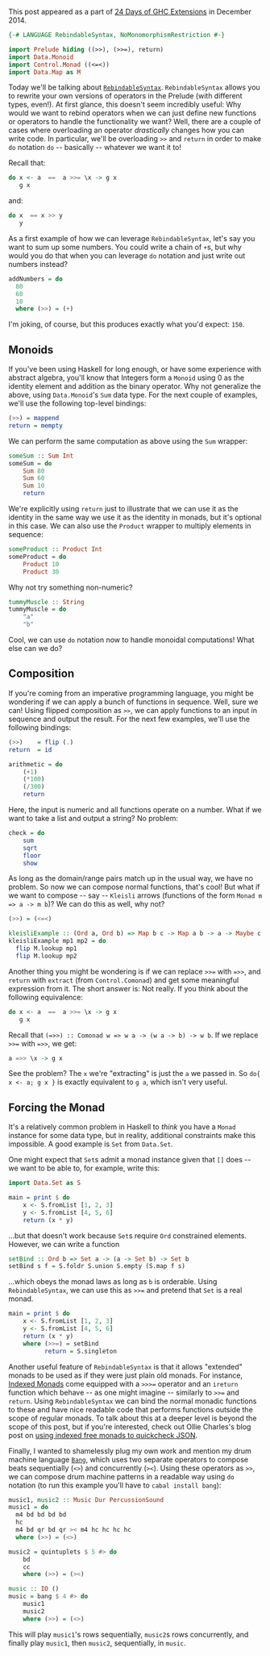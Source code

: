 This post appeared as a part of [24 Days of GHC Extensions](https://ocharles.org.uk/blog/pages/2014-12-01-24-days-of-ghc-extensions.html) in December 2014.

```haskell
{-# LANGUAGE RebindableSyntax, NoMonomorphismRestriction #-}

import Prelude hiding ((>>), (>>=), return)
import Data.Monoid
import Control.Monad ((<=<))
import Data.Map as M
```

Today we'll be talking about
[`RebindableSyntax`](https://downloads.haskell.org/~ghc/latest/docs/html/users_guide/syntax-extns.html#rebindable-syntax). `RebindableSyntax`
allows you to rewrite your own versions of operators in the Prelude (with
different types, even!). At first glance, this doesn't seem incredibly useful:
Why would we want to rebind operators when we can just define new functions or
operators to handle the functionality we want? Well, there are a couple of cases
where overloading an operator *drastically* changes how you can write code. In
particular, we'll be overloading `>>` and `return` in order to make `do`
notation `do` -- basically -- whatever we want it to!

Recall that:

```haskell
do x <- a  ==  a >>= \x -> g x
   g x
```

and:

```haskell
do x  == x >> y
   y
```

As a first example of how we can leverage `RebindableSyntax`, let's say you want to sum up some numbers. You could write a chain of `+`s, but why would you do that when you can leverage `do` notation and just write out numbers instead?

```haskell
addNumbers = do
  80
  60
  10
  where (>>) = (+)
```

I'm joking, of course, but this produces exactly what you'd expect: `150`.

## Monoids

If you've been using Haskell for long enough, or have some experience with abstract algebra, you'll know that Integers form a `Monoid` using 0 as the identity element and addition as the binary operator. Why not generalize the above, using `Data.Monoid`'s `Sum` data type. For the next couple of examples, we'll use the following top-level bindings:

```haskell
(>>) = mappend
return = mempty
```

We can perform the same computation as above using the `Sum` wrapper:

```haskell
someSum :: Sum Int
someSum = do
    Sum 80
    Sum 60
    Sum 10
    return
```

We're explicitly using `return` just to illustrate that we can use it as the identity in the same way we use it as the identity in monads, but it's optional in this case. We can also use the `Product` wrapper to multiply elements in sequence:

```haskell
someProduct :: Product Int
someProduct = do
    Product 10
    Product 30
```

Why not try something non-numeric?

```haskell
tummyMuscle :: String
tummyMuscle = do
    "a"
    "b"
```

Cool, we can use `do` notation now to handle monoidal computations! What else can we do?

## Composition

If you're coming from an imperative programming language, you might be wondering if we can apply a bunch of functions in sequence. Well, sure we can! Using flipped composition as `>>`, we can apply functions to an input in sequence and output the result. For the next few examples, we'll use the following bindings:

```haskell
(>>)    = flip (.)
return  = id
```

```haskell
arithmetic = do
    (+1)
    (*100)
    (/300)
    return
```

Here, the input is numeric and all functions operate on a number. What if we want to take a list and output a string? No problem:

```haskell
check = do
    sum
    sqrt
    floor
    show
```

As long as the domain/range pairs match up in the usual way, we have no problem. So now we can compose normal functions, that's cool! But what if we want to compose -- say -- `Kleisli` arrows (functions of the form `Monad m => a -> m b`)? We can do this as well, why not?

```haskell
(>>) = (<=<)
```

```haskell
kleisliExample :: (Ord a, Ord b) => Map b c -> Map a b -> a -> Maybe c
kleisliExample mp1 mp2 = do
  flip M.lookup mp1
  flip M.lookup mp2
```

Another thing you might be wondering is if we can replace `>>=` with `=>>`, and `return` with `extract` (from `Control.Comonad`) and get some meaningful expression from it. The short answer is: Not really. If you think about the following equivalence:

```haskell
do x <- a  ==  a >>= \x -> g x
   g x
```

Recall that `(=>>) :: Comonad w => w a -> (w a -> b) -> w b`. If we replace `>>=` with `=>>`, we get:

```haskell
a =>> \x -> g x
```

See the problem? The `x` we're "extracting" is just the `a` we passed in. So `do{ x <- a; g x }` is exactly equivalent to `g a`, which isn't very useful.

## Forcing the Monad

It's a relatively common problem in Haskell to *think* you have a `Monad` instance for some data type, but in reality, additional constraints make this impossible. A good example is `Set` from `Data.Set`.

One might expect that `Set`s admit a monad instance given that `[]` does -- we want to be able to, for example, write this:

```haskell
import Data.Set as S

main = print $ do
	x <- S.fromList [1, 2, 3]
	y <- S.fromList [4, 5, 6]
	return (x * y)
```

...but that doesn't work because `Set`s require `Ord` constrained elements. However, we can write a function

```haskell
setBind :: Ord b => Set a -> (a -> Set b) -> Set b
setBind s f = S.foldr S.union S.empty (S.map f s)
```

...which obeys the monad laws as long as `b` is orderable. Using `RebindableSyntax`, we can use this as `>>=` and pretend that `Set` is a real monad.

```haskell
main = print $ do
    x <- S.fromList [1, 2, 3]
    y <- S.fromList [4, 5, 6]
    return (x * y)
    where (>>=) = setBind
          return = S.singleton
```

Another useful feature of `RebindableSyntax` is that it allows "extended" monads to be used as if they were just plain old monads. For instance, [Indexed Monads](http://hackage.haskell.org/package/category-extras-0.53.1/docs/Control-Monad-Indexed.html#t:IxMonad) come equipped with a `>>>=` operator and an `ireturn` function which behave -- as one might imagine -- similarly to `>>=` and `return`. Using `RebindableSyntax` we can bind the normal monadic functions to these and have nice readable code that performs functions outside the scope of regular monads. To talk about this at a deeper level is beyond the scope of this post, but if you're interested, check out Ollie Charles's blog post on [using indexed free monads to quickcheck JSON](https://ocharles.org.uk/blog/posts/2013-11-24-using-indexed-free-monads-to-quickcheck-json.html).

Finally, I wanted to shamelessly plug my own work and mention my drum machine language [`Bang`](https://github.com/5outh/Bang), which uses two separate operators to compose beats sequentially (`<>`) and concurrently (`><`). Using these operators as `>>`, we can compose drum machine patterns in a readable way using `do` notation (to run this example you'll have to `cabal install bang`):

```haskell
music1, music2 :: Music Dur PercussionSound
music1 = do
  m4 bd bd bd bd
  hc
  m4 bd qr bd qr >< m4 hc hc hc hc
  where (>>) = (<>)

music2 = quintuplets $ 5 #> do
    bd
    cc
    where (>>) = (><)

music :: IO ()
music = bang $ 4 #> do
    music1
    music2
    where (>>) = (<>)
```

This will play `music1`'s rows sequentially, `music2`s rows concurrently, and finally play `music1`, then `music2`, sequentially, in `music`.

